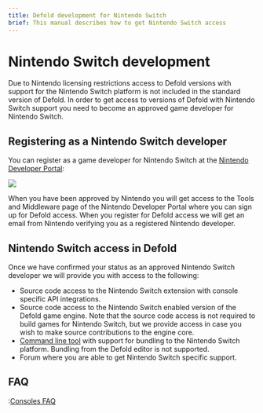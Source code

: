 ```yaml
---
title: Defold development for Nintendo Switch
brief: This manual describes how to get Nintendo Switch access
---
```


# Nintendo Switch development

Due to Nintendo licensing restrictions access to Defold versions with support for the Nintendo Switch platform is not included in the standard version of Defold. In order to get access to versions of Defold with Nintendo Switch support you need to become an approved game developer for Nintendo Switch.


## Registering as a Nintendo Switch developer

You can register as a game developer for Nintendo Switch at the [Nintendo Developer Portal](https://developer.nintendo.com/register):

![](images/nintendo-switch/register-nintendo.png)

When you have been approved by Nintendo you will get access to the Tools and Middleware page of the Nintendo Developer Portal where you can sign up for Defold access. When you register for Defold access we will get an email from Nintendo verifying you as a registered Nintendo developer.


## Nintendo Switch access in Defold

Once we have confirmed your status as an approved Nintendo Switch developer we will provide you with access to the following:

* Source code access to the Nintendo Switch extension with console specific API integrations.
* Source code access to the Nintendo Switch enabled version of the Defold game engine. Note that the source code access is not required to build games for Nintendo Switch, but we provide access in case you wish to make source contributions to the engine core.
* [Command line tool](/manuals/bob) with support for bundling to the Nintendo Switch platform. Bundling from the Defold editor is not supported.
* Forum where you are able to get Nintendo Switch specific support.


## FAQ
:[Consoles FAQ](../shared/consoles-faq.md)
